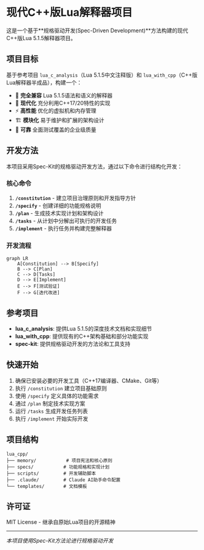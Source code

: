 # 现代C++版Lua解释器项目

这是一个基于**规格驱动开发(Spec-Driven Development)**方法构建的现代C++版Lua 5.1.5解释器项目。

## 项目目标

基于参考项目 `lua_c_analysis`（Lua 5.1.5中文注释版）和 `lua_with_cpp`（C++版Lua解释器半成品），构建一个：

- 🎯 **完全兼容** Lua 5.1.5语法和语义的解释器
- 🚀 **现代化** 充分利用C++17/20特性的实现
- ⚡ **高性能** 优化的虚拟机和内存管理
- 🏗️ **模块化** 易于维护和扩展的架构设计
- 🧪 **可靠** 全面测试覆盖的企业级质量

## 开发方法

本项目采用Spec-Kit的规格驱动开发方法，通过以下命令进行结构化开发：

### 核心命令

1. **`/constitution`** - 建立项目治理原则和开发指导方针
2. **`/specify`** - 创建详细的功能规格说明
3. **`/plan`** - 生成技术实现计划和架构设计
4. **`/tasks`** - 从计划中分解出可执行的开发任务
5. **`/implement`** - 执行任务并构建完整解释器

### 开发流程

```mermaid
graph LR
    A[Constitution] --> B[Specify]
    B --> C[Plan]
    C --> D[Tasks]
    D --> E[Implement]
    E --> F[测试验证]
    F --> G[迭代改进]
```

## 参考项目

- **lua_c_analysis**: 提供Lua 5.1.5的深度技术文档和实现细节
- **lua_with_cpp**: 提供现有的C++架构基础和部分功能实现
- **spec-kit**: 提供规格驱动开发的方法论和工具支持

## 快速开始

1. 确保已安装必要的开发工具（C++17编译器、CMake、Git等）
2. 执行 `/constitution` 建立项目基础原则
3. 使用 `/specify` 定义具体的功能需求
4. 通过 `/plan` 制定技术实现方案
5. 运行 `/tasks` 生成开发任务列表
6. 执行 `/implement` 开始实际开发

## 项目结构

```
lua_cpp/
├── memory/           # 项目宪法和核心原则
├── specs/           # 功能规格和实现计划
├── scripts/         # 开发辅助脚本
├── .claude/         # Claude AI助手命令配置
└── templates/       # 文档模板
```

## 许可证

MIT License - 继承自原始Lua项目的开源精神

---

*本项目使用Spec-Kit方法论进行规格驱动开发*
